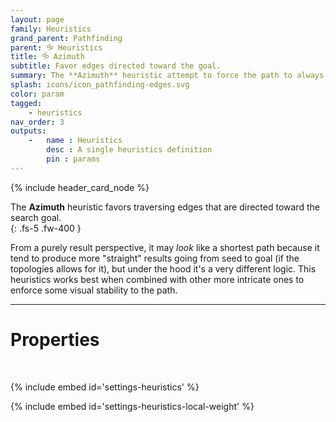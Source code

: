 ```yaml
---
layout: page
family: Heuristics
grand_parent: Pathfinding
parent: 🝰 Heuristics
title: 🝰 Azimuth
subtitle: Favor edges directed toward the goal.
summary: The **Azimuth** heuristic attempt to force the path to always aim toward the goal.
splash: icons/icon_pathfinding-edges.svg
color: param
tagged: 
    - heuristics
nav_order: 3
outputs:
    -   name : Heuristics
        desc : A single heuristics definition
        pin : params
---
```


{% include header_card_node %}

The **Azimuth** heuristic favors traversing edges that are directed toward the search goal.  
{: .fs-5 .fw-400 } 

From a purely result perspective, it may *look* like a shortest path because it tend to produce more "straight" results going from seed to goal (if the topologies allows for it), but under the hood it's a very different logic.  This heuristics works best when combined with other more intricate ones to enforce some visual stability to the path.  

---
# Properties
<br>

{% include embed id='settings-heuristics' %}

{% include embed id='settings-heuristics-local-weight' %}
